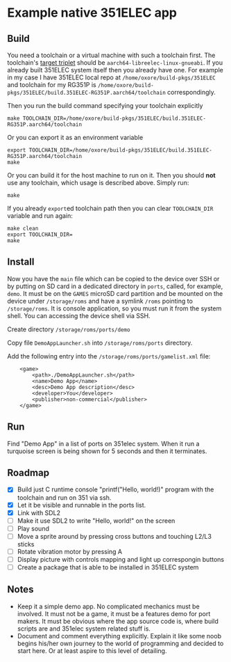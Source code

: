 # Example native 351ELEC app

## Build

You need a toolchain or a virtual machine with such a toolchain first. The toolchain's [target triplet](https://wiki.osdev.org/Target_Triplet) should be `aarch64-libreelec-linux-gnueabi`. If you already built 351ELEC system itself then you already have one. For example in my case I have 351ELEC local repo at `/home/oxore/build-pkgs/351ELEC` and toolchain for my RG351P is `/home/oxore/build-pkgs/351ELEC/build.351ELEC-RG351P.aarch64/toolchain` correspondingly.

Then you run the build command specifying your toolchain explicitly

```
make TOOLCHAIN_DIR=/home/oxore/build-pkgs/351ELEC/build.351ELEC-RG351P.aarch64/toolchain
```

Or you can export it as an environment variable

```
export TOOLCHAIN_DIR=/home/oxore/build-pkgs/351ELEC/build.351ELEC-RG351P.aarch64/toolchain
make
```

Or you can build it for the host machine to run on it. Then you should **not** use any toolchain, which usage is described above. Simply run:

```
make
```

If you already `export`ed toolchain path then you can clear `TOOLCHAIN_DIR` variable and run again:

```
make clean
export TOOLCHAIN_DIR=
make
```

## Install

Now you have the `main` file which can be copied to the device over SSH or by putting on SD card in a dedicated directory in `ports`, called, for example, `demo`. It must be on the `GAMES` microSD card partition and be mounted on the device under `/storage/roms` and have a symlink `/roms` pointing to `/storage/roms`. It is console application, so you must run it from the system shell. You can accessing the device shell via SSH.

Create directory `/storage/roms/ports/demo`

Copy file `DemoAppLauncher.sh` into `/storage/roms/ports` directory.

Add the following entry into the `/storage/roms/ports/gamelist.xml` file:

```
	<game>
		<path>./DemoAppLauncher.sh</path>
		<name>Demo App</name>
		<desc>Demo App description</desc>
		<developer>You</developer>
		<publisher>non-commercial</publisher>
	</game>

```

## Run

Find "Demo App" in a list of ports on 351elec system. When it run a turquoise screen is being shown for 5 seconds and then it terminates.

## Roadmap

- [X] Build just C runtime console "printf("Hello, world!)" program with the toolchain and run on 351 via ssh.
- [X] Let it be visible and runnable in the ports list.
- [X] Link with SDL2
- [ ] Make it use SDL2 to write "Hello, world!" on the screen
- [ ] Play sound
- [ ] Move a sprite around by pressing cross buttons and touching L2/L3 sticks
- [ ] Rotate vibration motor by pressing A
- [ ] Display picture with controls mapping and light up correspongin buttons
- [ ] Create a package that is able to be installed in 351ELEC system

## Notes

- Keep it a simple demo app. No complicated mechanics must be involved. It must not be a game, it must be a features demo for port makers. It must be obvious where the app source code is, where build scripts are and 351elec system related stuff is.
- Document and comment everything explicitly. Explain it like some noob begins his/her own journey to the world of programming and decided to start here. Or at least aspire to this level of detailing.
